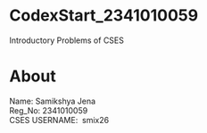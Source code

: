 # CodexStart_2341010059
  Introductory Problems of CSES 

# About
Name:  Samikshya Jena <br>
Reg_No: 2341010059 <br>
CSES USERNAME:  smix26 <br>
